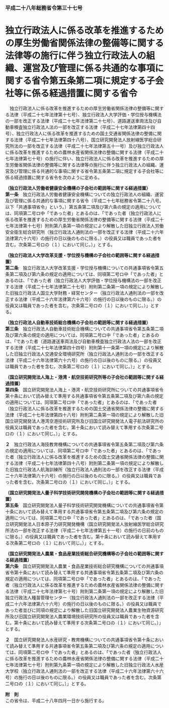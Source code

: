 ### 平成二十八年総務省令第三十七号  
# 独立行政法人に係る改革を推進するための厚生労働省関係法律の整備等に関する法律等の施行に伴う独立行政法人の組織、運営及び管理に係る共通的な事項に関する省令第五条第二項に規定する子会社等に係る経過措置に関する省令  
　独立行政法人に係る改革を推進するための厚生労働省関係法律の整備等に関する法律（平成二十七年法律第十七号）、独立行政法人大学評価・学位授与機構法の一部を改正する法律（平成二十七年法律第二十七号）、道路運送車両法及び自動車検査独立行政法人法の一部を改正する法律（平成二十七年法律第四十四号）、独立行政法人に係る改革を推進するための国土交通省関係法律の整備に関する法律（平成二十七年法律第四十八号）、国立研究開発法人放射線医学総合研究所法の一部を改正する法律（平成二十七年法律第五十一号）及び独立行政法人に係る改革を推進するための農林水産省関係法律の整備に関する法律（平成二十七年法律第七十号）の施行に伴い、独立行政法人に係る改革を推進するための厚生労働省関係法律の整備等に関する法律等の施行に伴う独立行政法人の組織、運営及び管理に係る共通的な事項に関する省令第五条第二項に規定する子会社等に係る経過措置に関する省令を次のように定める。  
  
**（独立行政法人労働者健康安全機構の子会社の範囲等に関する経過措置）**  
**第一条**　独立行政法人労働者健康安全機構についての独立行政法人の組織、運営及び管理に係る共通的な事項に関する省令（平成二十七年総務省令第二十八号。以下「共通事項省令」という。）第五条第二項及び第六条の規定の適用については、同項第二号ロ中「であった者」とあるのは、「であった者（独立行政法人に係る改革を推進するための厚生労働省関係法律の整備等に関する法律（平成二十七年法律第十七号）附則第八条第一項の規定により解散した旧独立行政法人労働安全衛生総合研究所（独立行政法人通則法の一部を改正する法律（平成二十六年法律第六十六号）の施行の日以後のものに限る。）の役員又は職員であった者を含む。次条第二号ロの（１）において同じ。）」とする。  
  
**（独立行政法人大学改革支援・学位授与機構の子会社の範囲等に関する経過措置）**  
**第二条**　独立行政法人大学改革支援・学位授与機構についての共通事項省令第五条第二項及び第六条の規定の適用については、同項第二号ロ中「であった者」とあるのは、「であった者（独立行政法人大学評価・学位授与機構法の一部を改正する法律（平成二十七年法律第二十七号）附則第二条第一項の規定により解散した旧独立行政法人国立大学財務・経営センター（独立行政法人通則法の一部を改正する法律（平成二十六年法律第六十六号）の施行の日以後のものに限る。）の役員又は職員であった者を含む。次条第二号ロの（１）において同じ。）」とする。  
  
**（独立行政法人自動車技術総合機構の子会社の範囲等に関する経過措置）**  
**第三条**　独立行政法人自動車技術総合機構についての共通事項省令第五条第二項及び第六条の規定の適用については、同項第二号ロ中「であった者」とあるのは、「であった者（道路運送車両法及び自動車検査独立行政法人法の一部を改正する法律（平成二十七年法律第四十四号）附則第十一条第一項の規定により解散した旧独立行政法人交通安全環境研究所（独立行政法人通則法の一部を改正する法律（平成二十六年法律第六十六号）の施行の日以後のものに限る。）の役員又は職員であった者を含む。次条第二号ロの（１）において同じ。）」とする。  
  
**（国立研究開発法人海上・港湾・航空技術研究所等の子会社の範囲等に関する経過措置）**  
**第四条**　国立研究開発法人海上・港湾・航空技術研究所についての共通事項省令第十条において読み替えて準用する共通事項省令第五条第二項及び第六条の規定の適用については、同項第二号ロ中「であった者」とあるのは、「であった者（独立行政法人に係る改革を推進するための国土交通省関係法律の整備に関する法律（平成二十七年法律第四十八号）附則第二条第一項の規定により解散した旧国立研究開発法人港湾空港技術研究所及び旧国立研究開発法人電子航法研究所の役員又は職員であった者を含む。第十条において読み替えて準用する次条第二号ロの（１）において同じ。）」とする。  
  
**２**　独立行政法人海技教育機構についての共通事項省令第五条第二項及び第六条の規定の適用については、同項第二号ロ中「であった者」とあるのは、「であった者（独立行政法人に係る改革を推進するための国土交通省関係法律の整備に関する法律（平成二十七年法律第四十八号）附則第二条第一項の規定により解散した旧独立行政法人航海訓練所（独立行政法人通則法の一部を改正する法律（平成二十六年法律第六十六号）の施行の日以後のものに限る。）の役員又は職員であった者を含む。次条第二号ロの（１）において同じ。）」とする。  
  
**（国立研究開発法人量子科学技術研究開発機構の子会社の範囲等に関する経過措置）**  
**第五条**　国立研究開発法人量子科学技術研究開発機構についての共通事項省令第十条において読み替えて準用する共通事項省令第五条第二項及び第六条の規定の適用については、同項第二号ロ中「であった者」とあるのは、「であった者（国立研究開発法人日本原子力研究開発機構（国立研究開発法人放射線医学総合研究所法の一部を改正する法律（平成二十七年法律第五十一号）の施行の日前のものに限る。）の役員又は職員であった者を含む。第十条において読み替えて準用する次条第二号ロの（１）において同じ。）」とする。  
  
**（国立研究開発法人農業・食品産業技術総合研究機構等の子会社の範囲等に関する経過措置）**  
**第六条**　国立研究開発法人農業・食品産業技術総合研究機構についての共通事項省令第十条において読み替えて準用する共通事項省令第五条第二項及び第六条の規定の適用については、同項第二号ロ中「であった者」とあるのは、「であった者（独立行政法人に係る改革を推進するための農林水産省関係法律の整備に関する法律（平成二十七年法律第七十号）附則第二条第一項の規定により解散した旧独立行政法人種苗管理センター（独立行政法人通則法の一部を改正する法律（平成二十六年法律第六十六号）の施行の日以後のものに限る。）の役員又は職員であった者並びに同項の規定により解散した旧国立研究開発法人農業生物資源研究所及び旧国立研究開発法人農業環境技術研究所の役員又は職員であった者を含む。第十条において読み替えて準用する次条第二号ロの（１）において同じ。）」とする。  
  
**２**　国立研究開発法人水産研究・教育機構についての共通事項省令第十条において読み替えて準用する共通事項省令第五条第二項及び第六条の規定の適用については、同項第二号ロ中「であった者」とあるのは、「であった者（独立行政法人に係る改革を推進するための農林水産省関係法律の整備に関する法律（平成二十七年法律第七十号）附則第九条第一項の規定により解散した旧独立行政法人水産大学校（独立行政法人通則法の一部を改正する法律（平成二十六年法律第六十六号）の施行の日以後のものに限る。）の役員又は職員であった者を含む。次条第二号ロの（１）において同じ。）」とする。  
  
**附　則**  
この省令は、平成二十八年四月一日から施行する。  
  
